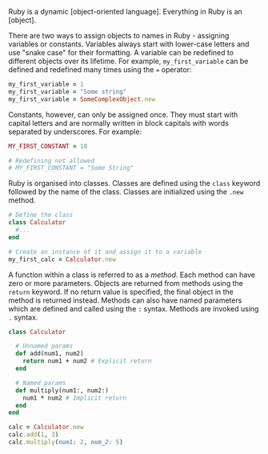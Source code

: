 Ruby is a dynamic [object-oriented language]. Everything in Ruby is an [object].

There are two ways to assign objects to names in Ruby - assigning variables or constants. Variables always start with lower-case letters and use "snake case" for their formatting. A variable can be redefined to different objects over its lifetime. For example, `my_first_variable` can be defined and redefined many times using the `=` operator:

```ruby
my_first_variable = 1
my_first_variable = "Some string"
my_first_variable = SomeComplexObject.new
```

Constants, however, can only be assigned once. They must start with capital letters and are normally written in block capitals with words separated by underscores. For example:

```ruby
MY_FIRST_CONSTANT = 10

# Redefining not allowed
# MY_FIRST_CONSTANT = "Some String"
```

Ruby is organised into classes. Classes are defined using the `class` keyword followed by the name of the class. Classes are initialized using the `.new` method.

```ruby
# Define the class
class Calculator
  #...
end

# Create an instance of it and assign it to a variable
my_first_calc = Calculator.new
```

A function within a class is referred to as a _method_. Each method can have zero or more parameters. Objects are returned from methods using the `return` keyword. If no return value is specified, the final object in the method is returned instead. Methods can also have named parameters which are defined and called using the `:` syntax.  Methods are invoked using `.` syntax.

```ruby
class Calculator

  # Unnamed params
  def add(num1, num2)
    return num1 + num2 # Explicit return
  end

  # Named params
  def multiply(num1:, num2:)
    num1 * num2 # Implicit return
  end
end

calc = Calculator.new
calc.add(1, 3)
calc.multiply(num1: 2, num_2: 5)
```

[object-oriented-programming]: https://docs.microsoft.com/en-us/dotnet/csharp/programming-guide/concepts/object-oriented-programming
